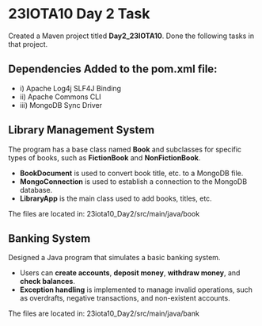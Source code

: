 # 23IOTA10 Day 2 Task

Created a Maven project titled **Day2_23IOTA10**. Done the following tasks in that project.

## Dependencies Added to the pom.xml file:
- i) Apache Log4j SLF4J Binding
- ii) Apache Commons CLI
- iii) MongoDB Sync Driver

## Library Management System
The program has a base class named **Book** and subclasses for specific types of books, such as **FictionBook** and **NonFictionBook**.
- **BookDocument** is used to convert book title, etc. to a MongoDB file.
- **MongoConnection** is used to establish a connection to the MongoDB database.
- **LibraryApp** is the main class used to add books, titles, etc.

The files are located in: 23iota10_Day2/src/main/java/book

## Banking System
Designed a Java program that simulates a basic banking system.
- Users can **create accounts**, **deposit money**, **withdraw money**, and **check balances**.
- **Exception handling** is implemented to manage invalid operations, such as overdrafts, negative transactions, and non-existent accounts.

The files are located in: 23iota10_Day2/src/main/java/bank

